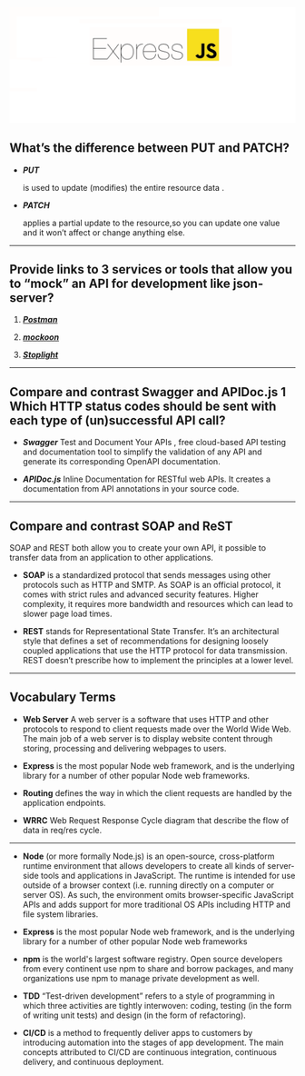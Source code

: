 ![express](./express.png)

## What’s the difference between PUT and PATCH?

* ***PUT***  

    is used to update (modifies) the entire resource data .

* ***PATCH*** 

    applies a partial update to the resource,so you can update one value and it won’t affect or change anything else.

<hr>

## Provide links to 3 services or tools that allow you to “mock” an API for development like json-server?

1. ***[Postman](https://www.postman.com/features/mock-api/)***

2. ***[mockoon](https://mockoon.com/)***

3. ***[Stoplight](https://stoplight.io/)***

<hr>

## Compare and contrast Swagger and APIDoc.js 1 Which HTTP status codes should be sent with each type of (un)successful API call?

* ***Swagger*** Test and Document Your APIs , free cloud-based API testing and documentation tool to simplify the validation of any API and generate its corresponding OpenAPI documentation.

* ***APIDoc.js*** Inline Documentation for RESTful web APIs. It creates a documentation from API annotations in your source code.


<hr>

## Compare and contrast SOAP and ReST

SOAP and REST both allow you to create your own API, it possible to transfer data from an application to other applications.

* **SOAP** is a standardized protocol that sends messages using other protocols such as HTTP and SMTP. As SOAP is an official protocol, it comes with strict rules and advanced security features. Higher complexity, it requires more bandwidth and resources which can lead to slower page load times.

* **REST** stands for Representational State Transfer. It’s an architectural style that defines a set of recommendations for designing loosely coupled applications that use the HTTP protocol for data transmission. REST doesn’t prescribe how to implement the principles at a lower level.

<hr>

## Vocabulary Terms

* **Web Server** A web server is a software that uses HTTP and other protocols to respond to client requests made over the World Wide Web. The main job of a web server is to display website content through storing, processing and delivering webpages to users.

* **Express** is the most popular Node web framework, and is the underlying library for a number of other popular Node web frameworks.

* **Routing** defines the way in which the client requests are handled by the application endpoints.

* **WRRC** Web Request Response Cycle diagram that describe the flow of data in req/res cycle.

<hr>

* **Node** (or more formally Node.js) is an open-source, cross-platform runtime environment that allows developers to create all kinds of server-side tools and applications in JavaScript. The runtime is intended for use outside of a browser context (i.e. running directly on a computer or server OS). As such, the environment omits browser-specific JavaScript APIs and adds support for more traditional OS APIs including HTTP and file system libraries.

* **Express** is the most popular Node web framework, and is the underlying library for a number of other popular Node web frameworks

* **npm** is the world's largest software registry. Open source developers from every continent use npm to share and borrow packages, and many organizations use npm to manage private development as well.

* **TDD** “Test-driven development” refers to a style of programming in which three activities are tightly interwoven: coding, testing (in the form of writing unit tests) and design (in the form of refactoring).

* **CI/CD**  is a method to frequently deliver apps to customers by introducing automation into the stages of app development. The main concepts attributed to CI/CD are continuous integration, continuous delivery, and continuous deployment.
